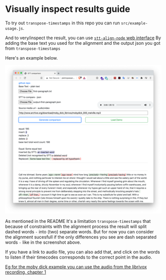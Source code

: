 # Visually inspect results guide

To try out `transpose-timestamps` in this repo you can run `src/example-usage.js`.

And to very/inspect the result, you can use [`stt-align-node` web interface](http://pietropassarelli.com/stt-align-node)
By adding the base text you used for the alignment and the output json you got from `transpose-timestamps`

Here's an example below.

![](./img/example-verify.png)

As mentioned in the README It's a limitation `transpose-timestamps` that because of constraints with the alignment process the result will split dashed words `-` into (two) separate words. But for now you can consider the alignment sucesfull if the only differences you see are dash separated words `-` like in the screenshot above.

If you have a link to audio file, you can also add that, and click on the words to listen if their timecodes corresponds to the correct point in the audio.

[Eg for the moby dick example you can use the audio from the librivox recording, chapter 1](http://www.archive.org/download/moby_dick_librivox/mobydick_001_002_melville.mp3)
